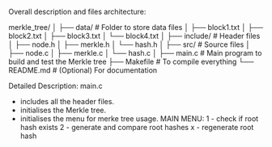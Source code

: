 Overall description and files architecture:

merkle_tree/
│
├── data/                 # Folder to store data files
│   ├── block1.txt
│   ├── block2.txt
│   ├── block3.txt
│   └── block4.txt
│
├── include/              # Header files
│   ├── node.h
│   ├── merkle.h
│   └── hash.h
│
├── src/                  # Source files
│   ├── node.c
│   ├── merkle.c
│   └── hash.c
│
├── main.c                # Main program to build and test the Merkle tree
├── Makefile              # To compile everything
└── README.md             # (Optional) For documentation

Detailed Description:
main.c
- includes all the header files.
- initialises the Merkle tree.
- initialises the menu for merke tree usage.
MAIN MENU: 
    1 - check if root hash exists
    2 - generate and compare root hashes
    x - regenerate root hash
